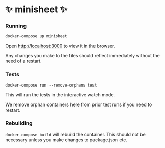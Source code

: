 # ✨ minisheet ✨

### Running

`docker-compose up minisheet`

Open [http://localhost:3000](http://localhost:3000) to view it in the browser.

Any changes you make to the files should reflect immediately without the need of a restart.

### Tests

`docker-compose run --remove-orphans test`

This will run the tests in the interactive watch mode.

We remove orphan containers here from prior test runs if you need to restart.

### Rebuilding

`docker-compose build` will rebuild the container. This should not be necessary unless you make changes to package.json etc.
